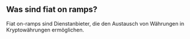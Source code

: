 ## Was sind fiat on ramps?

Fiat on-ramps sind Dienstanbieter, die den Austausch von Währungen in Kryptowährungen ermöglichen.